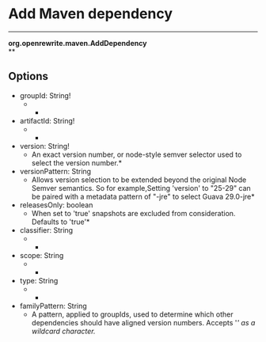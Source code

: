 # Add Maven dependency

---
**org.openrewrite.maven.AddDependency**  
**
## Options
- groupId: String!
	- *
- artifactId: String!
	- *
- version: String!
	- An exact version number, or node-style semver selector used to select the version number.*
- versionPattern: String
	- Allows version selection to be extended beyond the original Node Semver semantics. So for example,Setting 'version' to "25-29" can be paired with a metadata pattern of "-jre" to select Guava 29.0-jre*
- releasesOnly: boolean
	- When set to 'true' snapshots are excluded from consideration. Defaults to 'true'*
- classifier: String
	- *
- scope: String
	- *
- type: String
	- *
- familyPattern: String
	- A pattern, applied to groupIds, used to determine which other dependencies should have aligned version numbers. Accepts '*' as a wildcard character.*
